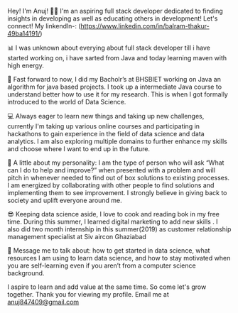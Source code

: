 Hey! I'm Anuj! 👋🏻 I'm an aspiring full stack developer dedicated to finding insights in developing as well as educating others in development! Let's connect! My linkendln-: (https://www.linkedin.com/in/balram-thakur-49ba14191/)

📊 I was unknown about everying about full stack developer till i have started working on, i have sarted from Java and today learning maven with high energy.

🔬 Fast forward to now, I did my Bacholr’s at BHSBIET working on Java an algorithm for java based projects. I took up a intermediate Java course to understand better how to use it for my research. This is when I got formally introduced to the world of Data Science.

💻 Always eager to learn new things and taking up new challenges, currently I'm taking up various online courses and participating in hackathons to gain experience in the field of data science and data analytics. I am also exploring multiple domains to further enhance my skills and choose where I want to end up in the future.

🙂 A little about my personality: I am the type of person who will ask “What can I do to help and improve?” when presented with a problem and will pitch in whenever needed to find out of box solutions to existing processes. I am energized by collaborating with other people to find solutions and implementing them to see improvement. I strongly believe in giving back to society and uplift everyone around me.

😎 Keeping data science aside, I love to cook and reading bok in my free time. During this summer, I learned digital marketing to add new skills . I also did two month internship in this summer(2019) as customer relationship management specialist at Siv aircon Ghaziabad

💬 Message me to talk about: how to get started in data science, what resources I am using to learn data science, and how to stay motivated when you are self-learning even if you aren’t from a computer science background.

I aspire to learn and add value at the same time. So come let's grow together. Thank you for viewing my profile. Email me at anuj847409@gmail.com
